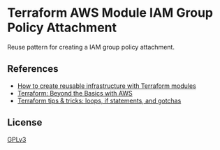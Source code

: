 # Terraform AWS Module IAM Group Policy Attachment

Reuse pattern for creating a IAM group policy attachment.

## References

* [How to create reusable infrastructure with Terraform modules](https://blog.gruntwork.io/how-to-create-reusable-infrastructure-with-terraform-modules-25526d65f73d)
* [Terraform: Beyond the Basics with AWS](https://aws.amazon.com/blogs/apn/terraform-beyond-the-basics-with-aws/)
* [Terraform tips & tricks: loops, if statements, and gotchas](https://blog.gruntwork.io/terraform-tips-tricks-loops-if-statements-and-gotchas-f739bbae55f9)

## License

[GPLv3](LICENSE)

